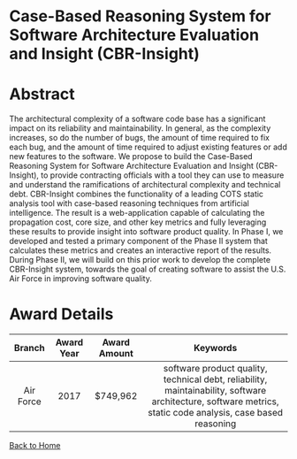 
Case-Based Reasoning System for Software Architecture Evaluation and Insight (CBR-Insight)
==========================================================================================

# Abstract


The architectural complexity of a software code base has a significant impact on its reliability and maintainability. In general, as the complexity increases, so do the number of bugs, the amount of time required to fix each bug, and the amount of time required to adjust existing features or add new features to the software. We propose to build the Case-Based Reasoning System for Software Architecture Evaluation and Insight (CBR-Insight), to provide contracting officials with a tool they can use to measure and understand the ramifications of architectural complexity and technical debt.  CBR-Insight combines the functionality of a leading COTS static analysis tool with case-based reasoning techniques from artificial intelligence. The result is a web-application capable of calculating the propagation cost, core size, and other key metrics and fully leveraging these results to provide insight into software product quality. In Phase I, we developed and tested a primary component of the Phase II system that calculates these metrics and creates an interactive report of the results.   During Phase II, we will build on this prior work to develop the complete CBR-Insight system, towards the goal of creating software to assist the U.S. Air Force in improving software quality.  

# Award Details

|Branch|Award Year|Award Amount|Keywords|
| :---: | :---: | :---: | :---: |
|Air Force|2017|$749,962|software product quality, technical debt, reliability, maintainability, software architecture, software metrics, static code analysis, case based reasoning|
  
  


[Back to Home](https://github.com/chrischow/dod_sbir_awards/Reports/DJ/#1371)